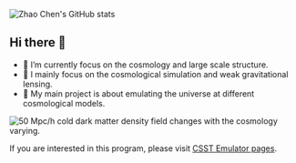 ![Zhao Chen's GitHub stats](https://github-readme-stats.vercel.app/api?username=czymh&show_icons=true&theme=algolia&hide_title=false)
## Hi there 👋
- 🔭 I’m currently focus on the cosmology and large scale structure.
- 🌱 I mainly focus on the cosmological simulation and weak gravitational lensing.
- 💬 My main project is about emulating the universe at different cosmological models.

![50 Mpc/h cold dark matter density field changes with the cosmology varying. ](./field50Mpc_over_h_arrayplots.png)

If you are interested in this program, please visit [CSST Emulator pages](https://github.com/czymh/csstemu).

<!--
**czymh/czymh** is a ✨ _special_ ✨ repository because its `README.md` (this file) appears on your GitHub profile.

Here are some ideas to get you started:

- 🔭 I’m currently working on ...
- 🌱 I’m currently learning ...
- 👯 I’m looking to collaborate on ...
- 🤔 I’m looking for help with ...
- 💬 Ask me about ...
- 📫 How to reach me: ...
- 😄 Pronouns: ...
- ⚡ Fun fact: ...
-->
